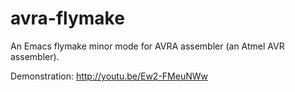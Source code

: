 avra-flymake
============

An Emacs flymake minor mode for AVRA assembler (an Atmel AVR assembler).

Demonstration: http://youtu.be/Ew2-FMeuNWw
